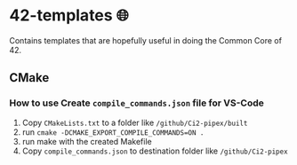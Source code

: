 # 42-templates 🌐
Contains templates that are hopefully useful in doing the Common Core of 42.

## CMake

### How to use Create `compile_commands.json` file for VS-Code

1. Copy `CMakeLists.txt` to a folder like `/github/Ci2-pipex/built`
2. run `cmake -DCMAKE_EXPORT_COMPILE_COMMANDS=ON .`
3. run make with the created Makefile
4. Copy `compile_commands.json` to destination folder like `/github/Ci2-pipex`
